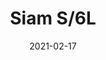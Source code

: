 ---
title: "Siam S/6L"
image_primary: "img/SIAM_6Luces_Suspension.jpg"
description: "SIAM%20breaths%20a%20certain%20oriental%20air%20derived%20from%20the%20inverted%20shade.%20It%20takes%20its%20essence%20from%20MEI%20and%20offers%20a%20soft%20cascading%20light.%20These%20luminaires%20can%20be%20grouped%20in%20varying%20compositions%2C%20superposing%20shades%20partially%20one%20over%20the%20other%2C%20and%20creating%20a%20perfect%20mural%20for%20any%20space."
designer: "Joana Bover"
tags: 
  - "Bover"
  - "Indoor"
  - "Pendant"
  - "Ceiling"
  - "Indoor Lamps"
href: "https://www.bover.es/en/lamp/siam-6-luces/"
category: "indoor-lamps"
subtitle: ""
manufacturer: "Bover"
slug: "/manufacturers/bover/indoor-lamps/joana-bover-siam-s-6-l"
date: "2021-02-17"
---